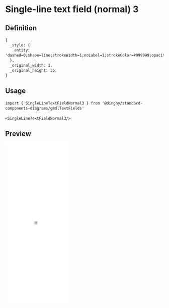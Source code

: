 # Single-line text field (normal) 3

## Definition

```
{
  _style: { 
    entity: 'dashed=0;shape=line;strokeWidth=1;noLabel=1;strokeColor=#999999;opacity=80;',
  },
  _original_width: 1,
  _original_height: 35,
}
```

## Usage

```
import { SingleLineTextFieldNormal3 } from '@dinghy/standard-components-diagrams/gmdlTextFields'

<SingleLineTextFieldNormal3/>
```

## Preview

<img src="./single-line-text-field-normal-3.png" width="200"/>
